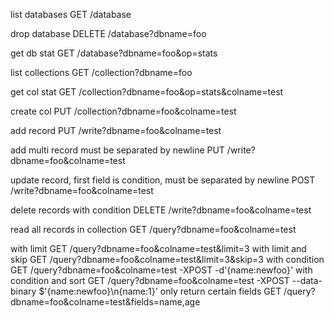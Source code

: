 list databases
	 GET /database

drop database
	 DELETE /database?dbname=foo

get db stat
	 GET /database?dbname=foo&op=stats

list collections
	 GET /collection?dbname=foo

get col stat
	 GET  /collection?dbname=foo&op=stats&colname=test

create col
	 PUT  /collection?dbname=foo&colname=test


add record
	 PUT /write?dbname=foo&colname=test

add multi record must be separated by newline
	 PUT /write?dbname=foo&colname=test

update record, first field is condition, must be separated by newline
	POST /write?dbname=foo&colname=test

delete records with condition
	DELETE /write?dbname=foo&colname=test

read all records in collection
	GET  /query?dbname=foo&colname=test

with limit
	 GET /query?dbname=foo&colname=test&limit=3
with limit and skip
	 GET /query?dbname=foo&colname=test&limit=3&skip=3
with condition
	 GET /query?dbname=foo&colname=test -XPOST -d'{name:newfoo}'
with condition and sort
	 GET /query?dbname=foo&colname=test -XPOST --data-binary $'{name:newfoo}\n{name:1}'
only return certain fields
	 GET /query?dbname=foo&colname=test&fields=name,age
